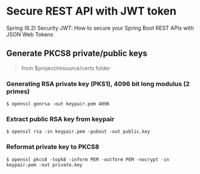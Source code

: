 # Secure REST API with JWT token

Spring (6.2) Security JWT: How to secure your Spring Boot REST APIs with JSON Web Tokens

## Generate PKCS8 private/public keys

> from $project/resource/certs folder

### Generating RSA private key (PKS1), 4096 bit long modulus (2 primes)

```shell
$ openssl genrsa -out keypair.pem 4096

```
### Extract public RSA key from keypair 

```shell
$ openssl rsa -in keypair.pem -pubout -out public.key
```

### Reformat private key to PKCS8 

```shell
$ openssl pkcs8 -topk8 -inform PEM -outform PEM -nocrypt -in keypair.pem -out private.key
```